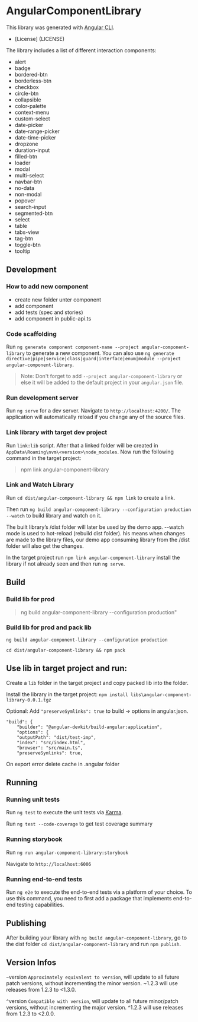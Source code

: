 # AngularComponentLibrary

This library was generated with [Angular CLI](https://github.com/angular/angular-cli).

- [License] (LICENSE)

The library includes a list of different interaction components:

- alert
- badge
- bordered-btn
- borderless-btn
- checkbox
- circle-btn
- collapsible
- color-palette
- context-menu
- custom-select
- date-picker
- date-range-picker
- date-time-picker
- dropzone
- duration-input
- filled-btn
- loader
- modal
- multi-select
- navbar-btn
- no-data
- non-modal
- popover
- search-input
- segmented-btn
- select
- table
- tabs-view
- tag-btn
- toggle-btn
- tooltip

## Development

### How to add new component

- create new folder unter component
- add component
- add tests (spec and stories)
- add component in public-api.ts

### Code scaffolding

Run `ng generate component component-name --project angular-component-library` to generate a new component. You can also use `ng generate directive|pipe|service|class|guard|interface|enum|module --project angular-component-library`.

> Note: Don't forget to add `--project angular-component-library` or else it will be added to the default project in your `angular.json` file.

### Run development server

Run `ng serve` for a dev server. Navigate to `http://localhost:4200/`. The application will automatically reload if you change any of the source files.

### Link library with target dev project

Run `link:lib` script. After that a linked folder will be created in `AppData\Roaming\nvm\<version>\node_modules`. Now run the following command in the target project:

> npm link angular-component-library

### Link and Watch Library

Run `cd dist/angular-component-library && npm link` to create a link.

Then run `ng build angular-component-library --configuration production --watch` to build library and watch on it.

The built library’s /dist folder will later be used by the demo app. --watch mode is used to hot-reload (rebuild dist folder). his means when changes are made to the library files, our demo app consuming library from the /dist folder will also get the changes.

In the target project run `npm link angular-component-library` install the library if not already seen and then run `ng serve`.

## Build

### Build lib for prod

> ng build angular-component-library --configuration production"

### Build lib for prod and pack lib

```
ng build angular-component-library --configuration production

cd dist/angular-component-library && npm pack
```

## Use lib in target project and run:

Create a `lib` folder in the target project and copy packed lib into the folder.

Install the library in the target project:
`npm install libs\angular-component-library-0.0.1.tgz`

Optional:
Add `"preserveSymlinks": true` to build -> options in angular.json.

```
"build": {
    "builder": "@angular-devkit/build-angular:application",
    "options": {
    "outputPath": "dist/test-imp",
    "index": "src/index.html",
    "browser": "src/main.ts",
    "preserveSymlinks": true,
```

On export error delete cache in .angular folder

## Running

### Running unit tests

Run `ng test` to execute the unit tests via [Karma](https://karma-runner.github.io).

Run `ng test --code-coverage` to get test coverage summary

### Running storybook

Run `ng run angular-component-library:storybook`

Navigate to `http://localhost:6006`

### Running end-to-end tests

Run `ng e2e` to execute the end-to-end tests via a platform of your choice. To use this command, you need to first add a package that implements end-to-end testing capabilities.

## Publishing

After building your library with `ng build angular-component-library`, go to the dist folder `cd dist/angular-component-library` and run `npm publish`.

## Version Infos

`~`version `Approximately equivalent to version`, will update to all future patch versions, without incrementing the minor version. ~1.2.3 will use releases from 1.2.3 to <1.3.0.

`^`version `Compatible with version`, will update to all future minor/patch versions, without incrementing the major version. ^1.2.3 will use releases from 1.2.3 to <2.0.0.

